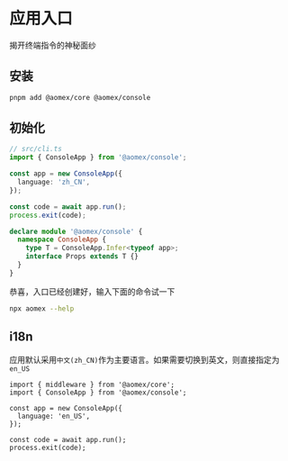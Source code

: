 # 应用入口

揭开终端指令的神秘面纱

## 安装

```bash
pnpm add @aomex/core @aomex/console
```

## 初始化

```typescript
// src/cli.ts
import { ConsoleApp } from '@aomex/console';

const app = new ConsoleApp({
  language: 'zh_CN',
});

const code = await app.run();
process.exit(code);

declare module '@aomex/console' {
  namespace ConsoleApp {
    type T = ConsoleApp.Infer<typeof app>;
    interface Props extends T {}
  }
}
```

恭喜，入口已经创建好，输入下面的命令试一下

```bash
npx aomex --help
```

## i18n

应用默认采用`中文(zh_CN)`作为主要语言。如果需要切换到英文，则直接指定为`en_US`

```typescript{5}
import { middleware } from '@aomex/core';
import { ConsoleApp } from '@aomex/console';

const app = new ConsoleApp({
  language: 'en_US',
});

const code = await app.run();
process.exit(code);
```
